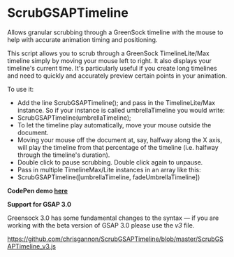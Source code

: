 # ScrubGSAPTimeline
Allows granular scrubbing through a GreenSock timeline with the mouse to help with accurate animation timing and positioning.

This script allows you to scrub through a GreenSock TimelineLite/Max timeline simply by moving your mouse left to right. It also displays your timeline's current time. It's particularly useful if you create long timelines and need to quickly and accurately preview certain points in your animation.

To use it:

- Add the line ScrubGSAPTimeline(); and pass in the TimelineLite/Max instance. So if your instance is called umbrellaTimeline you would write:
- ScrubGSAPTimeline(umbrellaTimeline);
- To let the timeline play automatically, move your mouse outside the document.
- Moving your mouse off the document at, say, halfway along the X axis, will play the timeline from that percentage of the timeline (i.e. halfway through the timeline's duration).
- Double click to pause scrubbing. Double click again to unpause.
- Pass in multiple TimelineMax/Lite instances in an array like this: 
- ScrubGSAPTimeline([umbrellaTimeline, fadeUmbrellaTimeline])

**CodePen demo 
[here](http://codepen.io/chrisgannon/pen/zGmdBN)**

**Support for GSAP 3.0**

Greensock 3.0 has some fundamental changes to the syntax — if you are working with the beta version of GSAP 3.0 please use the _v3_ file.

https://github.com/chrisgannon/ScrubGSAPTimeline/blob/master/ScrubGSAPTimeline_v3.js
